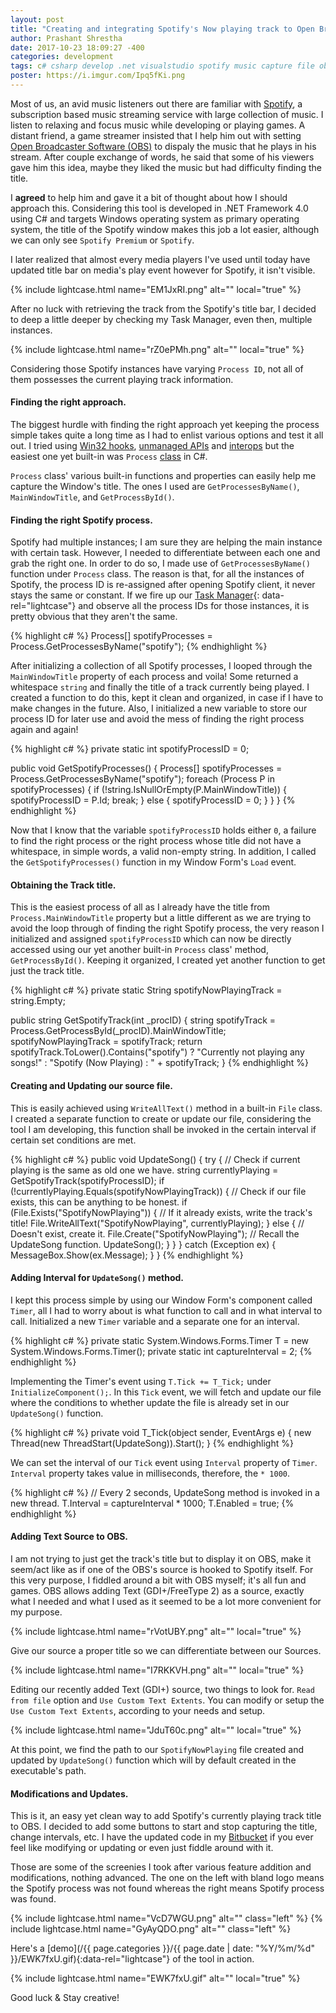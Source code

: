 ```yaml
---
layout: post
title: "Creating and integrating Spotify's Now playing track to Open Broadcaster Software (OBS) using C#."
author: Prashant Shrestha 
date: 2017-10-23 18:09:27 -400 
categories: development
tags: c# csharp develop .net visualstudio spotify music capture file obs recorder stream
poster: https://i.imgur.com/Ipq5fKi.png
---
```


Most of us, an avid music listeners out there are familiar with [Spotify](http://www.spotify.com/), a subscription based music streaming service with large collection of music. I listen to relaxing and focus music while developing or playing games. A distant friend, a game streamer insisted that I help him out with setting [Open Broadcaster Software (OBS)](https://obsproject.com/) to dispaly the music that he plays in his stream. After couple exchange of words, he said that some of his viewers gave him this idea, maybe they liked the music but had difficulty finding the title.

I **agreed** to help him and gave it a bit of thought about how I should approach this. Considering this tool is developed in .NET Framework 4.0 using C# and targets Windows operating system as primary operating system, the title of the Spotify window makes this job a lot easier, although we can only see `Spotify Premium` or `Spotify`.

<!--excerpt-->

I later realized that almost every media players I've used until today have updated title bar on media's play event however for Spotify, it isn't visible.

{% include lightcase.html name="EM1JxRI.png" alt="" local="true" %}

After no luck with retrieving the track from the Spotify's title bar, I decided to deep a little deeper by checking my Task Manager, even then, multiple instances.

{% include lightcase.html name="rZ0ePMh.png" alt="" local="true" %}

Considering those Spotify instances have varying `Process ID`, not all of them possesses the current playing track information.

#### Finding the right approach.

The biggest hurdle with finding the right approach yet keeping the process simple takes quite a long time as I had to enlist various options and test it all out. I tried using [Win32 hooks](https://msdn.microsoft.com/en-us/library/windows/desktop/ms644960(v=vs.85).aspx), [unmanaged APIs](https://docs.microsoft.com/en-us/dotnet/framework/unmanaged-api/) and [interops](http://www.pinvoke.net/) but the easiest one yet built-in was `Process` [class](https://msdn.microsoft.com/en-us/library/system.diagnostics.process(v=vs.110).aspx) in C#.

`Process` class' various built-in functions and properties can easily help me capture the Window's title. The ones I used are `GetProcessesByName()`, `MainWindowTitle`, and `GetProcessById()`.

#### Finding the right Spotify process.

Spotify had multiple instances; I am sure they are helping the main instance with certain task. However, I needed to differentiate between each one and grab the right one. In order to do so, I made use of `GetProcessesByName()` function under `Process` class. The reason is that, for all the instances of Spotify, the process ID is re-assigned after opening Spotify client, it never stays the same or constant. If we fire up our [Task Manager](https://i.imgur.com/rZ0ePMh.png){: data-rel="lightcase"} and observe all the process IDs for those instances, it is pretty obvious that they aren't the same.

{% highlight c# %}
Process[] spotifyProcesses = Process.GetProcessesByName("spotify");
{% endhighlight %}

After initializing a collection of all Spotify processes, I looped through the `MainWindowTitle` property of each process and voila! Some returned a whitespace `string` and finally the title of a track currently being played. I created a function to do this, kept it clean and organized, in case if I have to make changes in the future. Also, I initialized a new variable to store our process ID for later use and avoid the mess of finding the right process again and again!

{% highlight c# %}
private static int spotifyProcessID = 0;

public void GetSpotifyProcesses()
{
    Process[] spotifyProcesses = Process.GetProcessesByName("spotify");
    foreach (Process P in spotifyProcesses)
    {
        if (!string.IsNullOrEmpty(P.MainWindowTitle))
        {
            spotifyProcessID = P.Id;
            break;
        }
        else
        {
            spotifyProcessID = 0;
        }
    }
}
{% endhighlight %}

Now that I know that the variable `spotifyProcessID` holds either `0`, a failure to find the right process or the right process whose title did not have a whitespace, in simple words, a valid non-empty string. In addition, I called the `GetSpotifyProcesses()` function in my Window Form's `Load` event.

#### Obtaining the Track title.

This is the easiest process of all as I already have the title from `Process.MainWindowTitle` property but a little different as we are trying to avoid the loop through of finding the right Spotify process, the very reason I initialized and assigned `spotifyProcessID` which can now be directly accessed using our yet another built-in `Process` class' method, `GetProcessById()`. Keeping it organized, I created yet another function to get just the track title.

{% highlight c# %}
private static String spotifyNowPlayingTrack = string.Empty;

public string GetSpotifyTrack(int _procID)
{
    string spotifyTrack = Process.GetProcessById(_procID).MainWindowTitle;
    spotifyNowPlayingTrack = spotifyTrack;
    return spotifyTrack.ToLower().Contains("spotify") ? 
        "Currently not playing any songs!" : 
        "Spotify (Now Playing) : " + spotifyTrack;
}
{% endhighlight %}

#### Creating and Updating our source file.

This is easily achieved using `WriteAllText()` method in a built-in `File` class. I created a separate function to create or update our file, considering the tool I am developing, this function shall be invoked in the certain interval if certain set conditions are met.

{% highlight c# %}
public void UpdateSong()
{
    try
    {
        // Check if current playing is the same as old one we have.
        string currentlyPlaying = GetSpotifyTrack(spotifyProcessID);
        if (!currentlyPlaying.Equals(spotifyNowPlayingTrack))
        {
            // Check if our file exists, this can be anything to be honest.
            if (File.Exists("SpotifyNowPlaying"))
            {
                // If it already exists, write the track's title!
                File.WriteAllText("SpotifyNowPlaying", currentlyPlaying);
            }
            else
            {
                // Doesn't exist, create it.
                File.Create("SpotifyNowPlaying");
                // Recall the UpdateSong function.
                UpdateSong();
            }
        }
    }
    catch (Exception ex)
    {
        MessageBox.Show(ex.Message);
    }
}
{% endhighlight %}

#### Adding Interval for `UpdateSong()` method.

I kept this process simple by using our Window Form's component called `Timer`, all I had to worry about is what function to call and in what interval to call. Initialized a new `Timer` variable and a separate one for an interval.

{% highlight c# %}
private static System.Windows.Forms.Timer T = new System.Windows.Forms.Timer();
private static int captureInterval = 2;
{% endhighlight %}

Implementing the Timer's event using `T.Tick += T_Tick;` under `InitializeComponent();`. In this `Tick` event, we will fetch and update our file where the conditions to whether update the file is already set in our `UpdateSong()` function.

{% highlight c# %}
private void T_Tick(object sender, EventArgs e)
{
    new Thread(new ThreadStart(UpdateSong)).Start();
}
{% endhighlight %}

We can set the interval of our `Tick` event using `Interval` property of `Timer`. `Interval` property takes value in milliseconds, therefore, the `* 1000`.

{% highlight c# %}
// Every 2 seconds, UpdateSong method is invoked in a new thread.
T.Interval = captureInterval * 1000;
T.Enabled = true;
{% endhighlight %}

#### Adding Text Source to OBS.

I am not trying to just get the track's title but to display it on OBS, make it seem/act like as if one of the OBS's source is hooked to Spotify itself. For this very purpose, I fiddled around a bit with OBS myself; it's all fun and games. OBS allows adding Text (GDI+/FreeType 2) as a source, exactly what I needed and what I used as it seemed to be a lot more convenient for my purpose.

{% include lightcase.html name="rVotUBY.png" alt="" local="true" %}

Give our source a proper title so we can differentiate between our Sources.

{% include lightcase.html name="I7RKKVH.png" alt="" local="true" %}

Editing our recently added Text (GDI+) source, two things to look for. `Read from file` option and `Use Custom Text Extents`. You can modify or setup the `Use Custom Text Extents`, according to your needs and setup.

{% include lightcase.html name="JduT60c.png" alt="" local="true" %}

At this point, we find the path to our `SpotifyNowPlaying` file created and updated by `UpdateSong()` function which will by default created in the executable's path.

#### Modifications and Updates.

This is it, an easy yet clean way to add Spotify's currently playing track title to OBS. I decided to add some buttons to start and stop capturing the title, change intervals, etc. I have the updated code in my [Bitbucket](https://bitbucket.org/intern0t/spotify-to-obs) if you ever feel like modifying or updating or even just fiddle around with it.

Those are some of the screenies I took after various feature addition and modifications, nothing advanced. The one on the left with bland logo means the Spotify process was not found whereas the right means Spotify process was found.

{% include lightcase.html name="VcD7WGU.png" alt="" class="left" %}
{% include lightcase.html name="GyAyQDO.png" alt="" class="left" %}

Here's a [demo](/{{ page.categories }}/{{ page.date | date: "%Y/%m/%d" }}/EWK7fxU.gif){:data-rel="lightcase"} of the tool in action.

{% include lightcase.html name="EWK7fxU.gif" alt="" local="true" %}

Good luck & Stay creative!